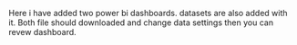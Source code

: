 Here i have added two power bi dashboards.
datasets are also added with it.
Both file should downloaded and change data settings then you can revew dashboard.
